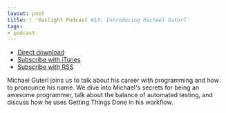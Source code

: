 ```yaml
---
layout: post
title: ! 'Gaslight Podcast #13: Introducing Michael Guterl'
tags:
- podcast
---
```

  * [Direct download](https://s3.amazonaws.com/gaslight-podcasts/gaslight-podcast-013.mp3)
  * [Subscribe with iTunes](https://itunes.apple.com/us/podcast/gaslight-software-blog/id563643631)
  * [Subscribe with RSS](http://feeds.feedburner.com/gaslightpodcast)

Michael Guterl joins us to talk about his career with programming and how to
pronounce his name. We dive into Michael's secrets for being an awesome
programmer, talk about the balance of automated testing, and discuss how he
uses Getting Things Done in his workflow.
